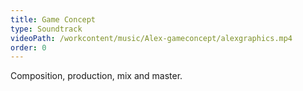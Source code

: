 ```yaml
---
title: Game Concept
type: Soundtrack
videoPath: /workcontent/music/Alex-gameconcept/alexgraphics.mp4
order: 0
---
```

Composition, production, mix and master.